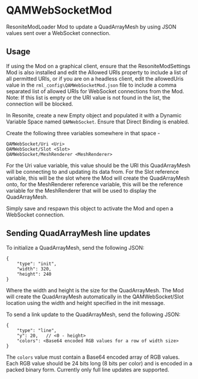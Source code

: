 # QAMWebSocketMod
ResoniteModLoader Mod to update a QuadArrayMesh by using JSON values sent over a WebSocket connection.

## Usage

If using the Mod on a graphical client, ensure that the ResoniteModSettings Mod is also installed and edit the Allowed URIs property to include a list of all permitted URIs, or if you are on a headless client, edit the allowedUris value in the ```rml_config\QAMWebSocketMod.json``` file to include a comma separated list of allowed URIs for WebSocket connections from the Mod. Note: If this list is empty or the URI value is not found in the list, the connection will be blocked.

In Resonite, create a new Empty object and populated it with a Dynamic Variable Space named ```QAMWebSocket```. Ensure that Direct Binding is enabled.

Create the following three variables somewhere in that space -

```
QAMWebSocket/Uri <Uri>
QAMWebSocket/Slot <Slot>
QAMWebSocket/MeshRenderer <MeshRenderer>
```

For the Uri value variable, this value should be the URI this QuadArrayMesh will be connecting to and updating its data from. For the Slot reference variable, this will be the slot where the Mod will create the QuadArrayMesh onto, for the MeshRenderer reference variable, this will be the reference variable for the MeshRenderer that will be used to display the QuadArrayMesh.

Simply save and respawn this object to activate the Mod and open a WebSocket connection.

## Sending QuadArrayMesh line updates

To initialize a QuadArrayMesh, send the following JSON:

```
{
    "type": "init",
    "width": 320,
    "height": 240
}
```

Where the width and height is the size for the QuadArrayMesh. The Mod will create the QuadArrayMesh automatically in the QAMWebSocket/Slot location using the width and height specified in the init message.

To send a link update to the QuadArrayMesh, send the following JSON:

```
{
    "type": "line",
    "y": 20,   // <0 - height>
    "colors": <Base64 encoded RGB values for a row of width size>
}
```

The ```colors``` value must contain a Base64 encoded array of RGB values. Each RGB value should be 24 bits long (8 bits per color) and is encoded in a packed binary form. Currently only full line updates are supported.
